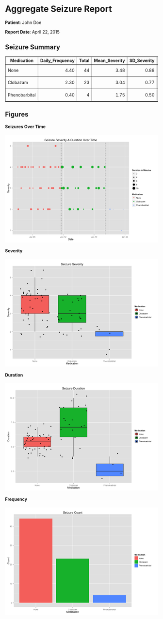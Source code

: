 
# Aggregate Seizure Report

**Patient**: John Doe

**Report Date**: April 22, 2015




## Seizure Summary
<!-- html table generated in R 3.1.2 by xtable 1.7-4 package -->
<!-- Mon Apr 27 22:52:50 2015 -->
<table border=1>
<tr> <th> Medication </th> <th> Daily_Frequency </th> <th> Total </th> <th> Mean_Severity </th> <th> SD_Severity </th> <th> Mean_Duration </th> <th> SD_Duration </th> <th> Start_Date </th>  </tr>
  <tr> <td> None </td> <td align="right"> 4.40 </td> <td align="right">  44 </td> <td align="right"> 3.48 </td> <td align="right"> 0.88 </td> <td align="right"> 5.45 </td> <td align="right"> 0.90 </td> <td> 2015-01-01 </td> </tr>
  <tr> <td> Clobazam </td> <td align="right"> 2.30 </td> <td align="right">  23 </td> <td align="right"> 3.04 </td> <td align="right"> 0.77 </td> <td align="right"> 7.26 </td> <td align="right"> 2.03 </td> <td> 2015-01-11 </td> </tr>
  <tr> <td> Phenobarbital </td> <td align="right"> 0.40 </td> <td align="right">   4 </td> <td align="right"> 1.75 </td> <td align="right"> 0.50 </td> <td align="right"> 2.75 </td> <td align="right"> 0.96 </td> <td> 2015-01-21 </td> </tr>
   </table>

## Figures
#### Seizures Over Time
<img src="figure/aggRep-seizuresOverTime-1.png" title="plot of chunk aggRep-seizuresOverTime" alt="plot of chunk aggRep-seizuresOverTime" style="display: block; margin: auto;" />

#### Severity
<img src="figure/aggRep-seizureSeverity-1.png" title="plot of chunk aggRep-seizureSeverity" alt="plot of chunk aggRep-seizureSeverity" style="display: block; margin: auto;" />

#### Duration
<img src="figure/aggRep-seizureDuration-1.png" title="plot of chunk aggRep-seizureDuration" alt="plot of chunk aggRep-seizureDuration" style="display: block; margin: auto;" />

#### Frequency
<img src="figure/aggRep-seizureFrequency-1.png" title="plot of chunk aggRep-seizureFrequency" alt="plot of chunk aggRep-seizureFrequency" style="display: block; margin: auto;" />








